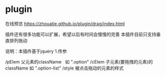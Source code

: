 # plugin
在线预览 https://zhouatie.github.io/plugin/drag/index.html

插件还有很多功能可以扩展，希望以后有时间会慢慢的完善
本插件目前只支持垂直排列拖动

 说明：本插件基于jquery
  1.传参
  
  /pElem 父元素的className   如 ".option"
  /cElem 子元素(要拖拽的元素)的className 如 ".option-list"
  /style 被点击拖动的元素的样式
